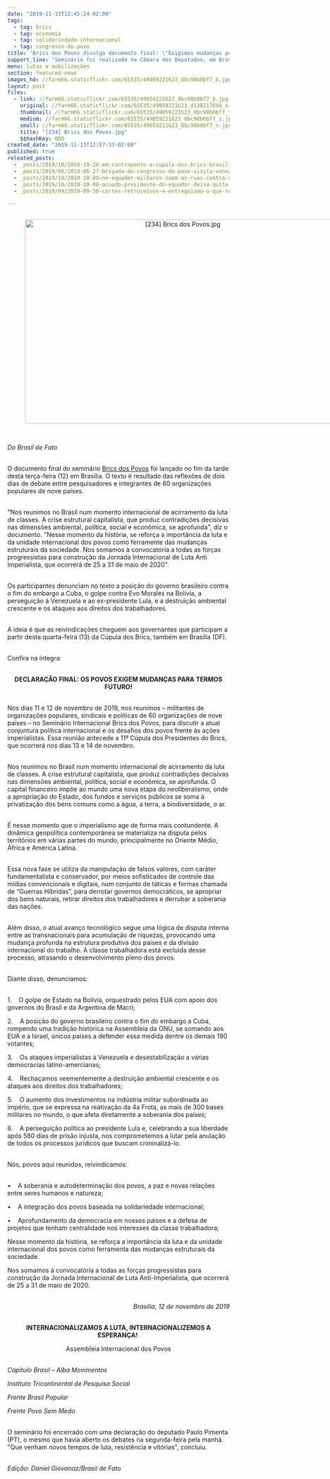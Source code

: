```yaml
---
date: "2019-11-13T12:45:24-02:00"
tags:
  - tag: brics
  - tag: economia
  - tag: solidariedade-internacional
  - tag: congresso-do-povo
title: "Brics dos Povos divulga documento final: \"Exigimos mudanças para termos futuro\""
support_line: "Seminário foi realizado na Câmara dos Deputados, em Brasília (DF), entre segunda (11) e terça-feira (12)"
menu: lutas e mobilizações
section: featured-news
images_hd: //farm66.staticflickr.com/65535/49059221623_0bc98b0bf7_b.jpg
layout: post
files:
  - link: //farm66.staticflickr.com/65535/49059221623_0bc98b0bf7_b.jpg
    original: //farm66.staticflickr.com/65535/49059221623_d138217694_o.jpg
    thumbnail: //farm66.staticflickr.com/65535/49059221623_0bc98b0bf7_t.jpg
    medium: //farm66.staticflickr.com/65535/49059221623_0bc98b0bf7_z.jpg
    small: //farm66.staticflickr.com/65535/49059221623_0bc98b0bf7_n.jpg
    title: "[234] Brics dos Povos.jpg"
    $$hashKey: 0DO
created_date: "2019-11-13T12:57:33-02:00"
published: true
releated_posts:
  - _posts/2019/10/2019-10-28-em-contraponto-a-cupula-dos-brics-brasil-recebera-o-brics-dos-povos-em-novembro.md
  - _posts/2019/06/2019-06-27-brigada-do-congresso-do-povo-visita-venezuela.md
  - _posts/2019/10/2019-10-09-no-equador-milhares-saem-as-ruas-contra-a-politica-neoliberal-do-governo.md
  - _posts/2019/10/2019-10-08-acuado-presidente-do-equador-deixa-quito-e-transfere-sede-do-governo-para-guayaquil.md
  - _posts/2019/09/2019-09-30-cortes-retrocessos-e-entreguismo-o-que-tudo-isso-quer-dizer.md

---
```

<div style="text-align:center">
<figure class="image" style="display:inline-block"><img alt="[234] Brics dos Povos.jpg" height="463" src="//farm66.staticflickr.com/65535/49059221623_0bc98b0bf7_b.jpg" width="700" />
<figcaption></figcaption>
</figure>
</div>

<p><br />
<em>Do Brasil de Fato&nbsp;</em></p>

<p><br />
O&nbsp;documento final do semin&aacute;rio <a href="https://www.mst.org.br/2019/10/28/em-contraponto-a-cupula-dos-brics-brasil-recebera-o-brics-dos-povos-em-novembro.html" target="_blank">Brics dos Povos</a> foi lan&ccedil;ado no fim da tarde desta ter&ccedil;a-feira (12) em Bras&iacute;lia. O texto &eacute; resultado das reflex&otilde;es de dois dias de debate entre pesquisadores e integrantes de 60 organiza&ccedil;&otilde;es populares de nove pa&iacute;ses.<br />
&nbsp;</p>

<p>&quot;Nos reunimos no Brasil num momento internacional de acirramento da luta de classes. A crise estrutural capitalista, que produz contradi&ccedil;&otilde;es decisivas nas dimens&otilde;es ambiental, pol&iacute;tica, social e econ&ocirc;mica, se aprofunda&quot;, diz o documento. &quot;Nesse momento da hist&oacute;ria, se refor&ccedil;a a import&acirc;ncia da luta e da unidade internacional dos povos como ferramente das mudan&ccedil;as estruturais da sociedade. Nos somamos &agrave; convocat&oacute;ria a todas as for&ccedil;as progressistas para constru&ccedil;&atilde;o da Jornada Internacional de Luta Anti Imperialista, que ocorrer&aacute; de 25 a 31 de maio de 2020&quot;.<br />
&nbsp;</p>

<p>Os participantes denunciam no texto a posi&ccedil;&atilde;o do governo brasileiro contra o fim do embargo a Cuba, o golpe contra Evo Morales na Bol&iacute;via, a persegui&ccedil;&atilde;o &agrave; Venezuela e ao ex-presidente Lula, e a destrui&ccedil;&atilde;o ambiental crescente e os ataques aos direitos dos trabalhadores.<br />
&nbsp;</p>

<p>A ideia &eacute; que as reivindica&ccedil;&otilde;es cheguem aos governantes que participam a partir desta quarta-feira (13) da C&uacute;pula dos Brics, tamb&eacute;m em Bras&iacute;lia (DF).<br />
&nbsp;</p>

<p>Confira na &iacute;ntegra:<br />
&nbsp;</p>

<p style="text-align: center;"><strong>DECLARA&Ccedil;&Atilde;O FINAL:&nbsp;OS POVOS EXIGEM MUDAN&Ccedil;AS PARA TERMOS FUTURO!</strong><br />
&nbsp;</p>

<p>Nos dias 11 e 12 de novembro de 2019, nos reunimos &ndash; militantes de organiza&ccedil;&otilde;es populares, sindicais e pol&iacute;ticas de 60 organiza&ccedil;&otilde;es de nove pa&iacute;ses &ndash; no Semin&aacute;rio Internacional Brics dos Povos, para discutir a atual conjuntura pol&iacute;tica internacional e os desafios dos povos frente &agrave;s a&ccedil;&otilde;es imperialistas. Essa reuni&atilde;o antecede a 11&ordf; C&uacute;pula dos Presidentes do Brics, que ocorrer&aacute; nos dias 13 e 14 de novembro.<br />
&nbsp;</p>

<p>Nos reunimos no Brasil num momento internacional de acirramento da luta de classes. A crise estrutural capitalista, que produz contradi&ccedil;&otilde;es decisivas nas dimens&otilde;es ambiental, pol&iacute;tica, social e econ&ocirc;mica, se aprofunda. O capital financeiro imp&otilde;e ao mundo uma nova etapa do neoliberalismo, onde a apropria&ccedil;&atilde;o do Estado, dos fundos e servi&ccedil;os p&uacute;blicos se soma &agrave; privatiza&ccedil;&atilde;o dos bens comuns como a &aacute;gua, a terra, a biodiversidade, o ar.<br />
&nbsp;</p>

<p>&Eacute; nesse momento que o imperialismo age de forma mais contundente. A din&acirc;mica geopol&iacute;tica contempor&acirc;nea se materializa na disputa pelos territ&oacute;rios em v&aacute;rias partes do mundo, principalmente no Oriente M&eacute;dio, &Aacute;frica e Am&eacute;rica Latina.<br />
&nbsp;</p>

<p>Essa nova fase se utiliza da manipula&ccedil;&atilde;o de falsos valores, com car&aacute;ter fundamentalista e conservador, por meios sofisticados de controle das m&iacute;dias convencionais e digitais, num conjunto de t&aacute;ticas e formas chamada de &ldquo;Guerras H&iacute;bridas&rdquo;, para derrotar governos democr&aacute;ticos, se apropriar dos bens naturais, retirar direitos dos trabalhadores e derrubar a soberania das na&ccedil;&otilde;es.&nbsp;<br />
&nbsp;</p>

<p>Al&eacute;m disso, o atual avan&ccedil;o tecnol&oacute;gico segue uma l&oacute;gica de disputa interna entre as transnacionais para acumula&ccedil;&atilde;o de riquezas, provocando uma mudan&ccedil;a profunda na estrutura produtiva dos pa&iacute;ses e da divis&atilde;o internacional do trabalho. A classe trabalhadora est&aacute; exclu&iacute;da desse processo, atrasando o desenvolvimento pleno dos povos.&nbsp; &nbsp;<br />
&nbsp;</p>

<p>Diante disso, denunciamos:<br />
&nbsp;</p>

<p>1.&nbsp; &nbsp; O golpe de Estado na Bol&iacute;via, orquestrado pelos EUA com apoio dos governos do Brasil e da Argentina de Macri;</p>

<p>2.&nbsp; &nbsp; A posi&ccedil;&atilde;o do governo brasileiro contra o fim do embargo a Cuba, rompendo uma tradi&ccedil;&atilde;o hist&oacute;rica na Assembleia da ONU, se somando aos EUA e a Israel, &uacute;nicos pa&iacute;ses a defender essa medida dentre os demais 190 votantes;</p>

<p>3.&nbsp; &nbsp; Os ataques imperialistas &agrave; Venezuela e desestabiliza&ccedil;&atilde;o a v&aacute;rias democracias latino-amercianas;</p>

<p>4.&nbsp; &nbsp; Recha&ccedil;amos veementemente a destrui&ccedil;&atilde;o ambiental crescente e os ataques aos direitos dos trabalhadores;</p>

<p>5.&nbsp; &nbsp; O aumento dos investimentos na ind&uacute;stria militar subordinada ao imp&eacute;rio, que se expressa na reativa&ccedil;&atilde;o da 4a Frota, as mais de 300 bases militares no mundo, o que afeta diretamente a soberania dos pa&iacute;ses;</p>

<p>6.&nbsp; &nbsp; A persegui&ccedil;&atilde;o pol&iacute;tica ao presidente Lula e, celebrando a sua liberdade ap&oacute;s 580 dias de pris&atilde;o injusta, nos comprometemos a lutar pela anula&ccedil;&atilde;o de todos os processos jur&iacute;dicos que buscam criminaliz&aacute;-lo.<br />
&nbsp;</p>

<p>N&oacute;s, povos aqui reunidos, reivindicamos:<br />
&nbsp;</p>

<p>&bull;&nbsp; &nbsp; A soberania e autodetermina&ccedil;&atilde;o dos povos, a paz e novas rela&ccedil;&otilde;es entre seres humanos e natureza;</p>

<p>&bull;&nbsp; &nbsp; A integra&ccedil;&atilde;o dos povos baseada na solidariedade internacional;</p>

<p>&bull;&nbsp; &nbsp; Aprofundamento da democracia em nossos pa&iacute;ses e a defesa de projetos que tenham centralidade nos interesses da classe trabalhadora;</p>

<p>Nesse momento da hist&oacute;ria, se refor&ccedil;a a import&acirc;ncia da luta e da unidade internacional dos povos como ferramenta das mudan&ccedil;as estruturais da sociedade.&nbsp;</p>

<p>Nos somamos &agrave; convocat&oacute;ria a todas as for&ccedil;as progressistas para constru&ccedil;&atilde;o da Jornada Internacional de Luta Anti-Imperialista, que ocorrer&aacute; de 25 a 31 de maio de 2020.<br />
&nbsp;</p>

<p style="text-align: right;"><em>Bras&iacute;lia, 12 de novembro de 2019</em><br />
&nbsp;</p>

<p style="text-align: center;"><strong>INTERNACIONALIZAMOS A LUTA, INTERNACIONALIZEMOS A ESPERAN&Ccedil;A!&nbsp;</strong></p>

<p style="text-align: center;">Assembleia Internacional dos Povos<br />
&nbsp;</p>

<p><em>Cap&iacute;tulo Brasil &ndash; Alba Movimentos</em></p>

<p><em>Instituto Tricontinental de Pesquisa Social</em></p>

<p><em>Frente Brasil Popular</em></p>

<p><em>Frente Povo Sem Medo</em><br />
&nbsp;</p>

<p>O semin&aacute;rio foi encerrado com uma declara&ccedil;&atilde;o do deputado Paulo Pimenta (PT), o mesmo que havia aberto os debates na segunda-feira pela manh&atilde;. &quot;Que venham novos tempos de luta, resist&ecirc;ncia e vit&oacute;rias&quot;, concluiu.<br />
&nbsp;</p>

<p><em>Edi&ccedil;&atilde;o: Daniel Giovanaz/Brasil de Fato</em></p>
